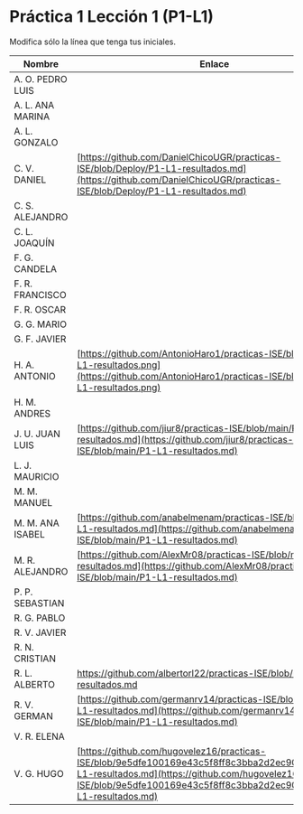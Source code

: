# Práctica 1 Lección 1 (P1-L1)

Modifica sólo la línea que tenga tus iniciales.

| Nombre           | Enlace                                                                                                                                                                                                                           |
| ---------------- | -------------------------------------------------------------------------------------------------------------------------------------------------------------------------------------------------------------------------------- |
| A. O. PEDRO LUIS | <!--enlace-->                                                                                                                                                                                                                    |
| A. L. ANA MARINA | <!--enlace-->                                                                                                                                                                                                                    |
| A. L. GONZALO    | <!--enlace-->                                                                                                                                                                                                                    |
| C. V. DANIEL     | [https://github.com/DanielChicoUGR/practicas-ISE/blob/Deploy/P1-L1-resultados.md](https://github.com/DanielChicoUGR/practicas-ISE/blob/Deploy/P1-L1-resultados.md) <!--enlace-->                                                 |
| C. S. ALEJANDRO  | <!--enlace-->                                                                                                                                                                                                                    |
| C. L. JOAQUÍN    | <!--enlace-->                                                                                                                                                                                                                    |
| F. G. CANDELA    | <!--enlace-->                                                                                                                                                                                                                    |
| F. R. FRANCISCO  | <!--enlace-->                                                                                                                                                                                                                    |
| F. R. OSCAR      | <!--enlace-->                                                                                                                                                                                                                    |
| G. G. MARIO      | <!--enlace-->                                                                                                                                                                                                                    |
| G. F. JAVIER     | <!--enlace-->                                                                                                                                                                                                                    |
| H. A. ANTONIO    | [https://github.com/AntonioHaro1/practicas-ISE/blob/main/P1-L1-resultados.png](https://github.com/AntonioHaro1/practicas-ISE/blob/main/P1-L1-resultados.png)<!--enlace-->                                                        |
| H. M. ANDRES     | <!--enlace-->                                                                                                                                                                                                                    |
| J. U. JUAN LUIS  | [https://github.com/jiur8/practicas-ISE/blob/main/P1-L1-resultados.md](https://github.com/jiur8/practicas-ISE/blob/main/P1-L1-resultados.md)                                                                                     |
| L. J. MAURICIO   | <!--enlace-->                                                                                                                                                                                                                    |
| M. M. MANUEL     | <!--enlace-->                                                                                                                                                                                                                    |
| M. M. ANA ISABEL | [https://github.com/anabelmenam/practicas-ISE/blob/main/P1-L1-resultados.md](https://github.com/anabelmenam/practicas-ISE/blob/main/P1-L1-resultados.md)                                                                         |
| M. R. ALEJANDRO  | [https://github.com/AlexMr08/practicas-ISE/blob/main/P1-L1-resultados.md](https://github.com/AlexMr08/practicas-ISE/blob/main/P1-L1-resultados.md)                                                                               |
| P. P. SEBASTIAN  | <!--enlace-->                                                                                                                                                                                                                    |
| R. G. PABLO      | <!--enlace-->                                                                                                                                                                                                                    |
| R. V. JAVIER     | <!--enlace-->                                                                                                                                                                                                                    |
| R. N. CRISTIAN   | <!--enlace-->                                                                                                                                                                                                                    |
| R. L. ALBERTO    | https://github.com/albertorl22/practicas-ISE/blob/main/P1_L1-resultados.md                                                                                                                                                       |
| R. V. GERMAN     | [https://github.com/germanrv14/practicas-ISE/blob/main/P1-L1-resultados.md](https://github.com/germanrv14/practicas-ISE/blob/main/P1-L1-resultados.md)                                                                           |
| V. R. ELENA      | <!--enlace-->                                                                                                                                                                                                                    |
| V. G. HUGO       | [https://github.com/hugovelez16/practicas-ISE/blob/9e5dfe100169e43c5f8ff8c3bba2d2ec90ce7712/P1-L1-resultados.md](https://github.com/hugovelez16/practicas-ISE/blob/9e5dfe100169e43c5f8ff8c3bba2d2ec90ce7712/P1-L1-resultados.md) |
